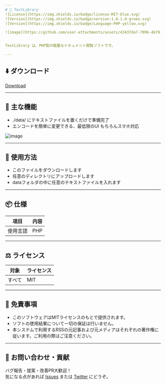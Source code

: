 ```yaml
---
# 💫 TextLibrary
![License](https://img.shields.io/badge/license-MIT-blue.svg)
![Version](https://img.shields.io/badge/version-1.0.1.0-green.svg)
![Version](https://img.shields.io/badge/Language-PHP-yellow.svg)

![image](https://github.com/user-attachments/assets/43437da7-709b-4b79-bbef-5f328325fc90)


TextLibrary は、PHP製の軽量なドキュメント閲覧ソフトです。

---
```


## ⬇️ ダウンロード
[Download](https://github.com/ABATBeliever/TextLibrary/releases)

---

## 🫠 主な機能
- ./data/ にテキストファイルを置くだけで準備完了
- エンコードを簡単に変更できる、最低限のUI
  もちろんスマホ対応

![image](https://github.com/user-attachments/assets/b04b405c-53db-4280-9d58-b63da663daad)

---
## 🚀 使用方法

- このファイルをダウンロードします
- 任意のディレクトリにアップロードします
- dataフォルダの中に任意のテキストファイルを入れます

---
## 📦 仕様

| 項目           | 内容     |
|----------------|---------|
| 使用言語        | PHP     |

---

## ⚖ ライセンス

| 対象 | ライセンス |
|------|------------|
| すべて | MIT      |

---

## 🔐 免責事項

- このソフトウェアはMITライセンスのもとで提供されます。
- ソフトの使用結果について一切の保証は行いません。
- 本システムで利用するRSSの元記事および元メディアはそれぞれの著作権に従います。ご利用の際はご注意ください。

---

## 🐾 お問い合わせ・貢献

バグ報告・提案・改善PR大歓迎！  
気になる点があれば [Issues](https://github.com/ABATBeliever/TextLibrary/issues) または [Twitter](https://x.com/abatbeliever) にどうぞ。
